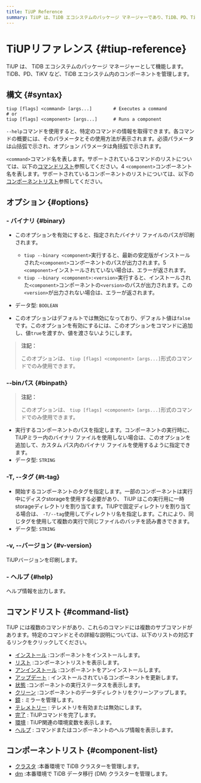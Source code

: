 ```yaml
---
title: TiUP Reference
summary: TiUP は、TiDB エコシステムのパッケージ マネージャーであり、TiDB、PD、TiKV などのコンポーネントを管理します。install、list、uninstall、update、status、clean、mirror、telemetry、completion、env、help などのコマンドをサポートします。また、クラスターと TiDB データ移行 (DM) クラスターも管理します。
---
```


# TiUPリファレンス {#tiup-reference}

TiUP は、 TiDB エコシステムのパッケージ マネージャーとして機能します。TiDB、PD、TiKV など、TiDB エコシステム内のコンポーネントを管理します。

## 構文 {#syntax}

```shell
tiup [flags] <command> [args...]        # Executes a command
# or
tiup [flags] <component> [args...]      # Runs a component
```

`--help`コマンドを使用すると、特定のコマンドの情報を取得できます。各コマンドの概要には、そのパラメータとその使用方法が表示されます。必須パラメータは山括弧で示され、オプション パラメータは角括弧で示されます。

`<command>`コマンド名を表します。サポートされているコマンドのリストについては、以下の[コマンドリスト](#command-list)参照してください。4 `<component>`コンポーネント名を表します。サポートされているコンポーネントのリストについては、以下の[コンポーネントリスト](#component-list)参照してください。

## オプション {#options}

### - バイナリ {#binary}

-   このオプションを有効にすると、指定されたバイナリ ファイルのパスが印刷されます。

    -   `tiup --binary <component>`実行すると、最新の安定版がインストールされた`<component>`コンポーネントのパスが出力されます。5 `<component>`インストールされていない場合は、エラーが返されます。
    -   `tiup --binary <component>:<version>`実行すると、インストールされた`<component>`コンポーネントの`<version>`のパスが出力されます。この`<version>`が出力されない場合は、エラーが返されます。

-   データ型: `BOOLEAN`

-   このオプションはデフォルトでは無効になっており、デフォルト値は`false`です。このオプションを有効にするには、このオプションをコマンドに追加し、値`true`を渡すか、値を渡さないようにします。

> **注記：**
>
> このオプションは、 `tiup [flags] <component> [args...]`形式のコマンドでのみ使用できます。

### --binパス {#binpath}

> **注記：**
>
> このオプションは、 `tiup [flags] <component> [args...]`形式のコマンドでのみ使用できます。

-   実行するコンポーネントのパスを指定します。コンポーネントの実行時に、 TiUPミラー内のバイナリ ファイルを使用しない場合は、このオプションを追加して、カスタム パス内のバイナリ ファイルを使用するように指定できます。
-   データ型: `STRING`

### -T, --タグ {#t-tag}

-   開始するコンポーネントのタグを指定します。一部のコンポーネントは実行中にディスクstorageを使用する必要があり、 TiUP はこの実行用に一時storageディレクトリを割り当てます。TiUPで固定ディレクトリを割り当てる場合は、 `-T/--tag`使用してディレクトリ名を指定します。これにより、同じタグを使用して複数の実行で同じファイルのバッチを読み書きできます。
-   データ型: `STRING`

### -v, --バージョン {#v-version}

TiUPバージョンを印刷します。

### - ヘルプ {#help}

ヘルプ情報を出力します。

## コマンドリスト {#command-list}

TiUP には複数のコマンドがあり、これらのコマンドには複数のサブコマンドがあります。特定のコマンドとその詳細な説明については、以下のリストの対応するリンクをクリックしてください。

-   [インストール](/tiup/tiup-command-install.md) :コンポーネントをインストールします。
-   [リスト](/tiup/tiup-command-list.md) :コンポーネントリストを表示します。
-   [アンインストール](/tiup/tiup-command-uninstall.md) :コンポーネントをアンインストールします。
-   [アップデート](/tiup/tiup-command-update.md) : インストールされているコンポーネントを更新します。
-   [状態](/tiup/tiup-command-status.md) :コンポーネントの実行ステータスを表示します。
-   [クリーン](/tiup/tiup-command-clean.md) :コンポーネントのデータディレクトリをクリーンアップします。
-   [鏡](/tiup/tiup-command-mirror.md) : ミラーを管理します。
-   [テレメトリー](/tiup/tiup-command-telemetry.md) : テレメトリを有効または無効にします。
-   [完了](/tiup/tiup-command-completion.md) : TiUPコマンドを完了します。
-   [環境](/tiup/tiup-command-env.md) : TiUP関連の環境変数を表示します。
-   [ヘルプ](/tiup/tiup-command-help.md) : コマンドまたはコンポーネントのヘルプ情報を表示します。

## コンポーネントリスト {#component-list}

-   [クラスタ](/tiup/tiup-component-cluster.md) :本番環境で TiDB クラスターを管理します。
-   [dm](/tiup/tiup-component-dm.md) :本番環境で TiDB データ移行 (DM) クラスターを管理します。
